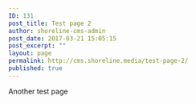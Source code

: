 ```yaml
---
ID: 131
post_title: Test page 2
author: shoreline-cms-admin
post_date: 2017-03-21 15:05:15
post_excerpt: ""
layout: page
permalink: http://cms.shoreline.media/test-page-2/
published: true
---
```

Another test page